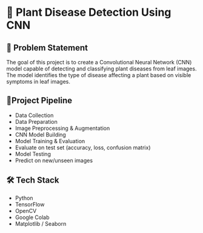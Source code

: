 
# 🌿 Plant Disease Detection Using CNN

## 📝 Problem Statement
The goal of this project is to create a Convolutional Neural Network (CNN) model capable of detecting and classifying plant diseases from leaf images. The model identifies the type of disease affecting a plant based on visible symptoms in leaf images.

## 🔁Project Pipeline 
- Data Collection
- Data Preparation
- Image Preprocessing & Augmentation
- CNN Model Building
- Model Training & Evaluation
- Evaluate on test set (accuracy, loss, confusion matrix)
- Model Testing
- Predict on new/unseen images

## 🛠️ Tech Stack
- Python
- TensorFlow
- OpenCV
- Google Colab
- Matplotlib / Seaborn
